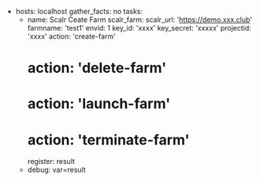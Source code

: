 - hosts: localhost
  gather_facts: no
  tasks:
    - name: Scalr Ceate Farm
      scalr_farm:
        scalr_url: 'https://demo.xxx.club'
        farmname: 'test1'
        envid: 1
        key_id: 'xxxx'
        key_secret: 'xxxxx'
        projectid: 'xxxx'
        action: 'create-farm'
        # action: 'delete-farm'
        # action: 'launch-farm'
        # action: 'terminate-farm'
      register: result
    - debug: var=result
